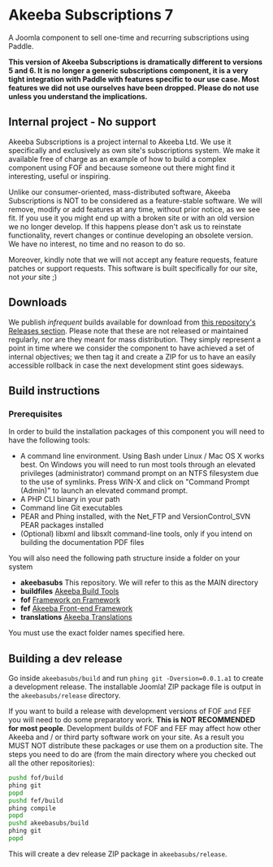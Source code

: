 # Akeeba Subscriptions 7

A Joomla component to sell one-time and recurring subscriptions using Paddle. 

**This version of Akeeba Subscriptions is dramatically different to versions 5 and 6. It is no longer a generic subscriptions component, it is a very tight integration with Paddle with features specific to our use case. Most features we did not use ourselves have been dropped. Please do not use unless you understand the implications.**

## Internal project - No support

Akeeba Subscriptions is a project internal to Akeeba Ltd. We use it specifically and exclusively as own site's subscriptions system. We make it available free of charge as an example of how to build a complex component using FOF and because someone out there might find it interesting, useful or inspiring.

Unlike our consumer-oriented, mass-distributed software, Akeeba Subscriptions is NOT to be considered as a feature-stable software. We will remove, modify or add features at any time, without prior notice, as we see fit. If you use it you might end up with a broken site or with an old version we no longer develop. If this happens please don't ask us to reinstate functionality, revert changes or continue developing an obsolete version. We have no interest, no time and no reason to do so.

Moreover, kindly note that we will not accept any feature requests, feature patches or support requests. This software is built specifically for our site, not _your_ site ;)

## Downloads

We publish _infrequent_ builds available for download from [this repository's Releases section](https://github.com/akeeba/akeebasubs/releases). Please note that these are not released or maintained regularly, nor are they meant for mass distribution. They simply represent a point in time where we consider the component to have achieved a set of internal objectives; we then tag it and create a ZIP for us to have an easily accessible rollback in case the next development stint goes sideways.

## Build instructions

### Prerequisites

In order to build the installation packages of this component you will need to have the following tools:

* A command line environment. Using Bash under Linux / Mac OS X works best. On Windows you will need to run most tools through an elevated privileges (administrator) command prompt on an NTFS filesystem due to the use of symlinks. Press WIN-X and click on "Command Prompt (Admin)" to launch an elevated command prompt.
* A PHP CLI binary in your path
* Command line Git executables
* PEAR and Phing installed, with the Net_FTP and VersionControl_SVN PEAR packages installed
* (Optional) libxml and libsxlt command-line tools, only if you intend on building the documentation PDF files

You will also need the following path structure inside a folder on your system

* **akeebasubs** This repository. We will refer to this as the MAIN directory
* **buildfiles** [Akeeba Build Tools](https://github.com/akeeba/buildfiles)
* **fof** [Framework on Framework](https://github.com/akeeba/fof)
* **fef** [Akeeba Front-end Framework](https://github.com/akeeba/fef)
* **translations** [Akeeba Translations](https://github.com/akeeba/translations)

You must use the exact folder names specified here.

## Building a dev release

Go inside `akeebasubs/build` and run `phing git -Dversion=0.0.1.a1` to create a development release. The installable Joomla! ZIP package file is output in the `akeebasubs/release` directory.

If you want to build a release with development versions of FOF and FEF you will need to do some preparatory work. **This is NOT RECOMMENDED for most people**. Development builds of FOF and FEF may affect how other Akeeba and / or third party software work on your site. As a result you MUST NOT distribute these packages or use them on a production site. The steps you need to do are (from the main directory where you checked out all the other repositories):
```bash
pushd fof/build
phing git
popd
pushd fef/build
phing compile
popd
pushd akeebasubs/build
phing git 
popd 
```
This will create a dev release ZIP package in `akeebasubs/release`.